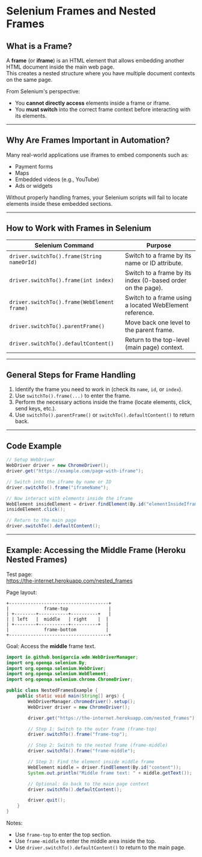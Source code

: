 # Selenium Frames and Nested Frames

## What is a Frame?

A **frame** (or **iframe**) is an HTML element that allows embedding another HTML document inside the main web page.  
This creates a nested structure where you have multiple document contexts on the same page.

From Selenium's perspective:
- You **cannot directly access** elements inside a frame or iframe.
- You **must switch** into the correct frame context before interacting with its elements.

---

## Why Are Frames Important in Automation?

Many real-world applications use iframes to embed components such as:
- Payment forms
- Maps
- Embedded videos (e.g., YouTube)
- Ads or widgets

Without properly handling frames, your Selenium scripts will fail to locate elements inside these embedded sections.

---

## How to Work with Frames in Selenium

| Selenium Command                            | Purpose                                                    |
|--------------------------------------------|-----------------------------------------------------------|
| `driver.switchTo().frame(String nameOrId)`  | Switch to a frame by its name or ID attribute.             |
| `driver.switchTo().frame(int index)`        | Switch to a frame by its index (0-based order on the page).|
| `driver.switchTo().frame(WebElement frame)` | Switch to a frame using a located WebElement reference.    |
| `driver.switchTo().parentFrame()`           | Move back one level to the parent frame.                  |
| `driver.switchTo().defaultContent()`        | Return to the top-level (main page) context.              |

---

## General Steps for Frame Handling

1. Identify the frame you need to work in (check its `name`, `id`, or `index`).
2. Use `switchTo().frame(...)` to enter the frame.
3. Perform the necessary actions inside the frame (locate elements, click, send keys, etc.).
4. Use `switchTo().parentFrame()` or `switchTo().defaultContent()` to return back.

---

## Code Example

```java
// Setup WebDriver
WebDriver driver = new ChromeDriver();
driver.get("https://example.com/page-with-iframe");

// Switch into the iframe by name or ID
driver.switchTo().frame("iframeName");

// Now interact with elements inside the iframe
WebElement insideElement = driver.findElement(By.id("elementInsideIframe"));
insideElement.click();

// Return to the main page
driver.switchTo().defaultContent();
```
---


## Example: Accessing the Middle Frame (Heroku Nested Frames)

Test page:  
https://the-internet.herokuapp.com/nested_frames

Page layout:
```
+-------------------------------------+
|             frame-top               |
| +--------+-----------+----------+   |
| | left   |  middle   | right    |  |
| +--------+-----------+----------+  |
|             frame-bottom           |
+-------------------------------------+
```

Goal: Access the **middle** frame text.

```java
import io.github.bonigarcia.wdm.WebDriverManager;
import org.openqa.selenium.By;
import org.openqa.selenium.WebDriver;
import org.openqa.selenium.WebElement;
import org.openqa.selenium.chrome.ChromeDriver;

public class NestedFramesExample {
    public static void main(String[] args) {
        WebDriverManager.chromedriver().setup();
        WebDriver driver = new ChromeDriver();

        driver.get("https://the-internet.herokuapp.com/nested_frames");

        // Step 1: Switch to the outer frame (frame-top)
        driver.switchTo().frame("frame-top");

        // Step 2: Switch to the nested frame (frame-middle)
        driver.switchTo().frame("frame-middle");

        // Step 3: Find the element inside middle frame
        WebElement middle = driver.findElement(By.id("content"));
        System.out.println("Middle frame text: " + middle.getText());  // Outputs: MIDDLE

        // Optional: Go back to the main page context
        driver.switchTo().defaultContent();

        driver.quit();
    }
}
```

Notes:
- Use `frame-top` to enter the top section.
- Use `frame-middle` to enter the middle area inside the top.
- Use `driver.switchTo().defaultContent()` to return to the main page.
